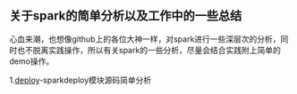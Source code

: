 ## 关于spark的简单分析以及工作中的一些总结
心血来潮，也想像github上的各位大神一样，对spark进行一些深层次的分析，同时也不脱离实践操作，所以有关spark的一些分析，尽量会结合实践附上简单的demo操作。

1.[deploy]-sparkdeploy模块源码简单分析









[deploy]:https://github.com/gjhkael/deployDoc/blob/master/spark%20deploy%E6%BA%90%E7%A0%81%E5%88%86%E6%9E%90.md
